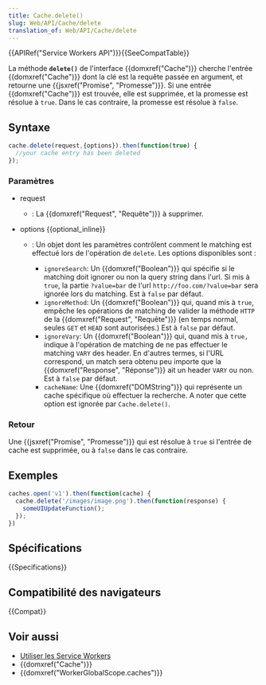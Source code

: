 ```yaml
---
title: Cache.delete()
slug: Web/API/Cache/delete
translation_of: Web/API/Cache/delete
---
```


{{APIRef("Service Workers API")}}{{SeeCompatTable}}

La méthode **`delete()`** de l'interface {{domxref("Cache")}} cherche l'entrée {{domxref("Cache")}} dont la clé est la requête passée en argument, et retourne une {{jsxref("Promise", "Promesse")}}. Si une entrée {{domxref("Cache")}} est trouvée, elle est supprimée, et la promesse est résolue à `true`. Dans le cas contraire, la promesse est résolue à `false`.

## Syntaxe

```js
cache.delete(request,{options}).then(function(true) {
  //your cache entry has been deleted
});
```

### Paramètres

- request
  - : La {{domxref("Request", "Requête")}} à supprimer.
- options {{optional_inline}}

  - : Un objet dont les paramètres contrôlent comment le matching est effectué lors de l'opération de `delete`. Les options disponibles sont :

    - `ignoreSearch`: Un {{domxref("Boolean")}} qui spécifie si le matching doit ignorer ou non la query string dans l'url. Si mis à `true`, la partie `?value=bar` de l'url `http://foo.com/?value=bar` sera ignorée lors du matching. Est à `false` par défaut.
    - `ignoreMethod`: Un {{domxref("Boolean")}} qui, quand mis à `true`, empêche les opérations de matching de valider la méthode `HTTP` de la {{domxref("Request", "Requête")}} (en temps normal, seules `GET` et `HEAD` sont autorisées.) Est à `false` par défaut.
    - `ignoreVary`: Un {{domxref("Boolean")}} qui, quand mis à `true,` indique à l'opération de matching de ne pas effectuer le matching `VARY` des header. En d'autres termes, si l'URL correspond, un match sera obtenu peu importe que la {{domxref("Response", "Réponse")}} ait un header `VARY` ou non. Est à `false` par défaut.
    - `cacheName`: Une {{domxref("DOMString")}} qui représente un cache spécifique où effectuer la recherche. A noter que cette option est ignorée par `Cache.delete()`.

### Retour

Une {{jsxref("Promise", "Promesse")}} qui est résolue à `true` si l'entrée de cache est supprimée, ou à `false` dans le cas contraire.

## Exemples

```js
caches.open('v1').then(function(cache) {
  cache.delete('/images/image.png').then(function(response) {
    someUIUpdateFunction();
  });
})
```

## Spécifications

{{Specifications}}

## Compatibilité des navigateurs

{{Compat}}

## Voir aussi

- [Utiliser les Service Workers](/fr/docs/Web/API/Service_Worker_API/Using_Service_Workers)
- {{domxref("Cache")}}
- {{domxref("WorkerGlobalScope.caches")}}
